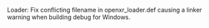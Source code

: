 Loader: Fix conflicting filename in openxr_loader.def causing a linker warning when building debug for Windows.